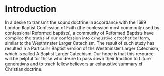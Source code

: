# Introduction

In a desire to transmit the sound doctrine in accordance with the 1689 London Baptist Confession of Faith (the confession most commonly used by confessional Reformed baptists), a community of Reformed Baptists have compiled the truths of our confession into exhaustive catechetical form, similar to the Westminster Larger Catechism. The result of such study has resulted in a Particular Baptist version of the Westminster Larger Catechism, which is called A Baptist Larger Catechism. Our hope is that this resource will be helpful for those who desire to pass down their tradition to future generations and to teach fellow believers an exhaustive summary of Christian doctrine.
